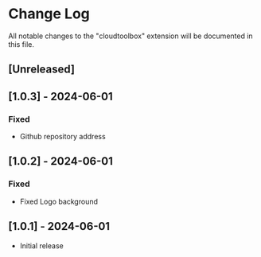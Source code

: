 # Change Log

All notable changes to the "cloudtoolbox" extension will be documented in this file.

<!-- Check [Keep a Changelog](http://keepachangelog.com/) for recommendations on how to structure this file. -->

## [Unreleased]

## [1.0.3] - 2024-06-01
 
### Fixed

- Github repository address

## [1.0.2] - 2024-06-01
 
### Fixed

- Fixed Logo background

## [1.0.1] - 2024-06-01

- Initial release